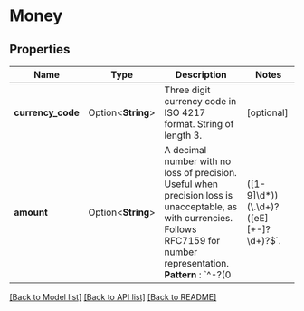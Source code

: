# Money

## Properties

Name | Type | Description | Notes
------------ | ------------- | ------------- | -------------
**currency_code** | Option<**String**> | Three digit currency code in ISO 4217 format. String of length 3. | [optional]
**amount** | Option<**String**> | A decimal number with no loss of precision. Useful when precision loss is unacceptable, as with currencies. Follows RFC7159 for number representation. <br>**Pattern** : `^-?(0|([1-9]\\d*))(\\.\\d+)?([eE][+-]?\\d+)?$`. | [optional]

[[Back to Model list]](../README.md#documentation-for-models) [[Back to API list]](../README.md#documentation-for-api-endpoints) [[Back to README]](../README.md)


